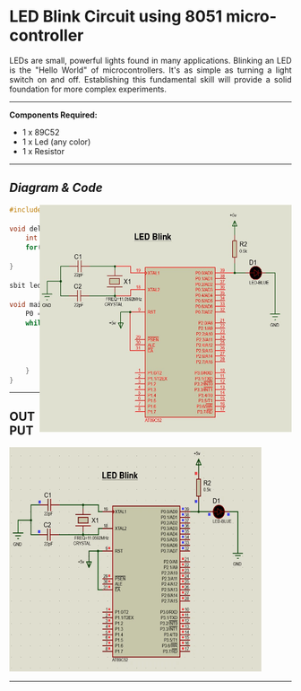 # LED Blink Circuit using 8051 micro-controller

<div align ="justify">

LEDs are small, powerful lights found in many applications. 
Blinking an LED is the "Hello World" of microcontrollers. 
It's as simple as turning a light switch on and off. 
Establishing this fundamental skill will provide a solid foundation for more complex experiments.

</div>

----

**Components Required:**

- 1 x 89C52
- 1 x Led (any color)
- 1 x Resistor 
  
----

## ***Diagram & Code***

<img src="./Files/LED_Blink.jpg" height="405" width="450" align = "right"> 

<div align = "left">

```c
#include <reg52.h> 

void delay(int time){ 
	int i,j;
	for(i=0;i<time;i++)
		for(j=0;j<1275;j++);
}

sbit led =  P0^0; 

void main()	{
	P0 = 1;
	while(1)	{
		led = 1;
		delay(100);
		led = 0;
		delay(100);
	}
}
``` 
</div>

----

## **OUTPUT**

<img src="./Files/LED_Blink.gif" width="450" height="400">

-----